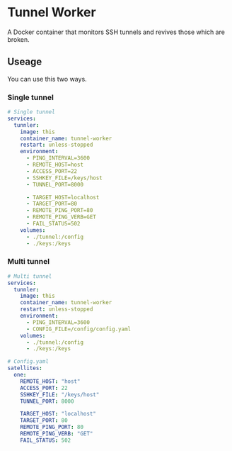 # Tunnel Worker
A Docker container that monitors SSH tunnels and revives those which are broken.

## Useage
You can use this two ways.

### Single tunnel
```yaml
# Single tunnel
services:
  tunnler:
    image: this
    container_name: tunnel-worker
    restart: unless-stopped
    environment:
      - PING_INTERVAL=3600
      - REMOTE_HOST=host
      - ACCESS_PORT=22
      - SSHKEY_FILE=/keys/host
      - TUNNEL_PORT=8000

      - TARGET_HOST=localhost
      - TARGET_PORT=80
      - REMOTE_PING_PORT=80
      - REMOTE_PING_VERB=GET
      - FAIL_STATUS=502
    volumes:
      - ./tunnel:/config
      - ./keys:/keys
```

### Multi tunnel
```yaml
# Multi tunnel
services:
  tunnler:
    image: this
    container_name: tunnel-worker
    restart: unless-stopped
    environment:
      - PING_INTERVAL=3600
      - CONFIG_FILE=/config/config.yaml
    volumes:
      - ./tunnel:/config
      - ./keys:/keys
```
```yaml
# Config.yaml
satellites:
  one:
    REMOTE_HOST: "host"
    ACCESS_PORT: 22
    SSHKEY_FILE: "/keys/host"
    TUNNEL_PORT: 8000

    TARGET_HOST: "localhost"
    TARGET_PORT: 80
    REMOTE_PING_PORT: 80
    REMOTE_PING_VERB: "GET"
    FAIL_STATUS: 502
```
